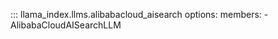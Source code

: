 ::: llama_index.llms.alibabacloud_aisearch
    options:
      members:
        - AlibabaCloudAISearchLLM
